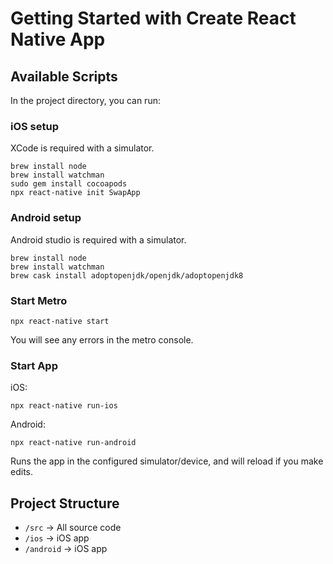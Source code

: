 # Getting Started with Create React Native App

## Available Scripts

In the project directory, you can run:


### iOS setup

XCode is required with a simulator.

```
brew install node
brew install watchman
sudo gem install cocoapods
npx react-native init SwapApp
```

### Android setup

Android studio is required with a simulator.

```
brew install node
brew install watchman
brew cask install adoptopenjdk/openjdk/adoptopenjdk8
```

### Start Metro

```
npx react-native start
```
You will see any errors in the metro console.

### Start App

iOS:
```
npx react-native run-ios
```

Android:
```
npx react-native run-android
```

Runs the app in the configured simulator/device, and will reload if you make edits.

## Project Structure

- `/src` -> All source code
- `/ios` -> iOS app
- `/android` -> iOS app

